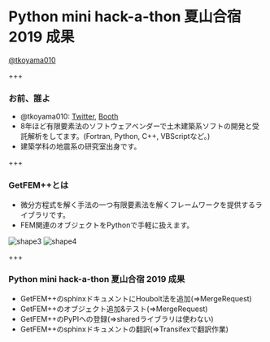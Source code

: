 # Python mini hack-a-thon 夏山合宿 2019 成果

[@tkoyama010](https://twitter.com/tkoyama010)

+++

### お前、誰よ

- @tkoyama010: [Twitter](https://twitter.com/tkoyama010), [Booth](https://tkoyama010.booth.pm/)
- 8年ほど有限要素法のソフトウェアベンダーで土木建築系ソフトの開発と受託解析をしてます。(Fortran, Python, C++, VBScriptなど。)
- 建築学科の地震系の研究室出身です。

+++

### GetFEM++とは

- 微分方程式を解く手法の一つ有限要素法を解くフレームワークを提供するライブラリです。
- FEM関連のオブジェクトをPythonで手軽に扱えます。

![shape3](http://getfem.org/_images/shape3.png)
![shape4](http://getfem.org/_images/shape4.png)

+++

### Python mini hack-a-thon 夏山合宿 2019 成果
- GetFEM++のsphinxドキュメントにHoubolt法を追加(=>MergeRequest)
- GetFEM++のオブジェクト追加&テスト(=>MergeRequest)
- GetFEM++のPyPIへの登録(=>sharedライブラリは使わない)
- GetFEM++のsphinxドキュメントの翻訳(=>Transifexで翻訳作業)
